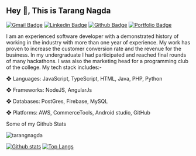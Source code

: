 ## Hey 👋, This is Tarang Nagda
[![Gmail Badge](https://img.shields.io/badge/-tarang.nagda1998@gmail.com-c14438?style=flat&logo=Gmail&logoColor=white&link=mailto:tarang.nagda1998@gmail.com)](mailto:tarang.nagda1998@gmail.com) 
[![Linkedin Badge](https://img.shields.io/badge/-tarangnagda-0072b1?style=flat&logo=Linkedin&logoColor=white&link=https://www.linkedin.com/in/tarangnagda/)](https://www.linkedin.com/in/tarangnagda/) [![Github Badge](https://img.shields.io/badge/-tarangnagda-grey?style=flat&logo=github&logoColor=white&link=https://github.com/tarangnagda/)](https://www.github.com/tarangnagda/) [![Portfolio Badge](https://img.shields.io/badge/portfolio-web-blue?style=flat&link=https://tarangnagda.github.io//)](https://tarangnagda.github.io//) <p align='left'>I am an experienced software developer with a demonstrated history of working in the industry with more than one year of experience. My work has proven to increase the customer conversion rate and the revenue for the business. In my undergraduate I had participated and reached final rounds of many hackathons. I was also the marketing head for a programming club of the college. 
My tech stack includes:- 

❖ Languages: JavaScript, TypeScript, HTML, Java, PHP, Python

❖ Frameworks: NodeJS, AngularJs

❖ Databases: PostGres, Firebase, MySQL

❖ Platforms: AWS, CommerceTools, Android studio, GitHub

</p>
Some of my Github Stats
<p align=left> <img src=https://komarev.com/ghpvc/?username=tarangnagda alt=tarangnagda /> </p>

[![Github stats](https://github-readme-stats.vercel.app/api?username=tarangnagda&show_icons=true&include_all_commits=true)](https://github.com/tarangnagda/github-readme-stats)
[![Top Langs](https://github-readme-stats.vercel.app/api/top-langs/?username=tarangnagda&layout=compact)](https://github.com/tarangnagda/github-readme-stats)
